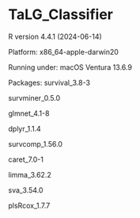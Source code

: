 # TaLG_Classifier

R version 4.4.1 (2024-06-14)

Platform: x86_64-apple-darwin20

Running under: macOS Ventura 13.6.9

Packages:
survival_3.8-3

survminer_0.5.0

glmnet_4.1-8

dplyr_1.1.4

survcomp_1.56.0

caret_7.0-1

limma_3.62.2

sva_3.54.0

plsRcox_1.7.7
